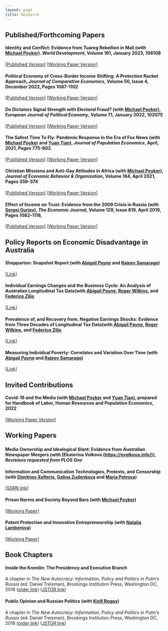 ```yaml
---
layout: page
title: Research
---
```


## Published/Forthcoming Papers

#### Identity and Conflict: Evidence from Tuareg Rebellion in Mali (with [Michael Poyker](http://www.poykerm.com/)). *World Development*, Volume 161, January 2023, 106108
[[Published Version](https://www.sciencedirect.com/science/article/pii/S0305750X22002984)]
[[Working Paper Version](https://papers.ssrn.com/sol3/papers.cfm?abstract_id=3419294)]

#### Political Economy of Cross-Border Income Shifting: A Protection Racket Approach, *Journal of Comparative Economics*, Volume 50, Issue 4, December 2022, Pages 1087-1102
[[Published Version](https://www.sciencedirect.com/science/article/abs/pii/S0147596722000257)]
[[Working Paper Version](https://papers.ssrn.com/sol3/papers.cfm?abstract_id=3384459)]

#### Do Dictators Signal Strength with Electoral Fraud? (with [Michael Poyker](http://www.poykerm.com/)), *European Journal of Political Economy*, Volume 71, January 2022, 102075
[[Published Version](https://www.sciencedirect.com/science/article/pii/S0176268021000665)]
[[Working Paper Version](https://papers.ssrn.com/sol3/Papers.cfm?abstract_id=2712064)]

#### The Safest Time To Fly: Pandemic Response in the Era of Fox News (with [Michael Poyker](http://www.poykerm.com) and [Yuan Tian](http://www.tianyuanecon.com/)), *Journal of Population Economics*,  April, 2021, Pages 775-802.
[[Published Version](https://link.springer.com/article/10.1007/s00148-021-00847-0)]
[[Working Paper Version](/assets/foxnewscovid.pdf)]

#### Christian Missions and Anti-Gay Attitudes in Africa (with [Michael Poyker](http://www.poykerm.com)), *Journal of Economic Behavior & Organization*, Volume 184, April 2021, Pages 359-374
[[Published Version](https://doi.org/10.1016/j.jebo.2021.02.003)]
[[Working Paper Version](https://www.nottingham.ac.uk/research/groups/nicep/documents/working-papers/2020/nicep-2020-04.pdf)] 

#### Effect of Income on Trust: Evidence from the 2009 Crisis in Russia (with [Sergei Guriev](http://econ.sciences-po.fr/staff/sergei-guriev)), *The Economic Journal*, Volume 129, Issue 619, April 2019, Pages 1082–1118,
[[Published Version](https://doi.org/10.1111/ecoj.12612)]
[[Working Paper Version](https://papers.ssrn.com/sol3/papers.cfm?abstract_id=2542001)] 

## Policy Reports on Economic Disadvantage in Australia

#### Shepparton: Snapshot Report (with [Abigail Payne](https://findanexpert.unimelb.edu.au/profile/140028-abigail-payne) and [Rajeev Samarage](https://findanexpert.unimelb.edu.au/profile/842857-rajeev-samarage))
[[Link](https://melbourneinstitute.unimelb.edu.au/__data/assets/pdf_file/0004/4988200/Shepparton-report-14-May-2024-Final-Submitted-Version.pdf)]

#### Individual Earnings Changes and the Business Cycle: An Analysis of Australian Longitudinal Tax Data(with [Abigail Payne](https://findanexpert.unimelb.edu.au/profile/140028-abigail-payne), [Roger Wilkins](https://findanexpert.unimelb.edu.au/profile/143-roger-wilkins), and [Federico Zilio](https://sites.google.com/view/ziliofederico)
[[Link](https://melbourneinstitute.unimelb.edu.au/research/reports/breaking-down-barriers/research-report-pages/report-7)]

#### Prevalence of, and Recovery from, Negative Earnings Shocks: Evidence from Three Decades of Longitudinal Tax Data(with [Abigail Payne](https://findanexpert.unimelb.edu.au/profile/140028-abigail-payne), [Roger Wilkins](https://findanexpert.unimelb.edu.au/profile/143-roger-wilkins), and [Federico Zilio](https://sites.google.com/view/ziliofederico)
[[Link](https://melbourneinstitute.unimelb.edu.au/research/reports/breaking-down-barriers/research-report-pages/report-6)]

#### Measuring Individual Poverty: Correlates and Variation Over Time (with [Abigail Payne](https://findanexpert.unimelb.edu.au/profile/140028-abigail-payne) and [Rajeev Samarage](https://findanexpert.unimelb.edu.au/profile/842857-rajeev-samarage))
[[Link](https://melbourneinstitute.unimelb.edu.au/research/reports/breaking-down-barriers/research-report-pages/report-3)]


## Invited Contributions

#### Covid-19 and the Media (with [Michael Poyker](http://www.poykerm.com) and [Yuan Tian](http://www.tianyuanecon.com/)), prepared for Handbook of Labor, Human Resources and Population Economics, 2022

[[Working Paper Version](assets/mediacovid.pdf)]

## Working Papers

###

#### Media Ownership and Ideological Slant: Evidence from Australian Newspaper Mergers (with [Ekaterina Volkova (https://evolkova.info/)), *Revisions requested from PLOS One*

#### Information and Communication Technologies, Protests, and Censorship (with [Dimitrios Xefteris](https://sites.google.com/site/dxefteris/), [Galina Zudenkova](http://zudenkova.vwl.uni-mannheim.de/) and [Maria Petrova](https://sites.google.com/site/mariapetrovaphd/))
[[SSRN link](https://papers.ssrn.com/sol3/papers.cfm?abstract_id=2978549)]

#### Prison Norms and Society Beyond Bars (with [Michael Poyker](http://www.poykerm.com))
[[Working Paper](http://www.poykerm.com/uploads/9/2/4/6/92466562/prison_norms.pdf)]

#### Patent Protection and Innovative Entrepreneurship (with [Natalia Lamberova](https://natalialamberova.com/))
[[Working Paper](https://papers.ssrn.com/sol3/papers.cfm?abstract_id=4739142)]



## Book Chapters

#### Inside the Kremlin: The Presidency and Executive Branch
A chapter in *The New Autocracy: Information, Policy and Politics in Putin’s Russia* (ed: Daniel Treisman), Brookings Institution Press, Washington DC, 2018
([order link](https://www.brookings.edu/book/the-new-autocracy/))
([JSTOR link](https://www.jstor.org/stable/10.7864/j.ctt1zkjzsh.5))

#### Public Opinion and Russian Politics (with [Kirill Rogov](http://www.russiapoliticalinsight.com/kirill/))
A chapter in *The New Autocracy: Information, Policy and Politics in Putin’s Russia* (ed: Daniel Treisman), Brookings Institution Press, Washington DC, 2018
([order link](https://www.brookings.edu/book/the-new-autocracy/))
([JSTOR link](https://www.jstor.org/stable/10.7864/j.ctt1zkjzsh.11))
